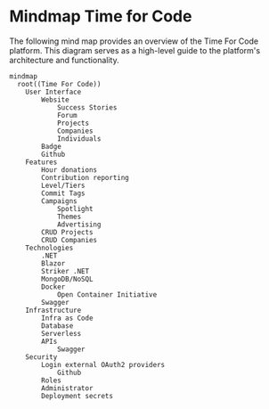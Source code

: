 # Mindmap Time for Code

The following mind map provides an overview of the Time For Code platform.
This diagram serves as a high-level guide to the platform's architecture
and functionality.

```mermaid
mindmap
  root((Time For Code))
    User Interface
        Website
            Success Stories
            Forum
            Projects
            Companies
            Individuals
        Badge
        Github
    Features
        Hour donations
        Contribution reporting
        Level/Tiers
        Commit Tags
        Campaigns
            Spotlight
            Themes
            Advertising
        CRUD Projects
        CRUD Companies
    Technologies
        .NET
        Blazor
        Striker .NET
        MongoDB/NoSQL
        Docker
            Open Container Initiative
        Swagger
    Infrastructure
        Infra as Code
        Database
        Serverless
        APIs
            Swagger
    Security 
        Login external OAuth2 providers
            Github
        Roles
        Administrator
        Deployment secrets
```
